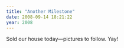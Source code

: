 ```yaml
---
title: "Another Milestone"
date: 2008-09-14 18:21:22
year: 2008
---
```

Sold our house today—pictures to follow.  Yay!
